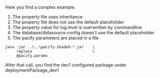 Here you find a complex example. 

1. The property file uses inheritance
1. The property file does not use the default placeholder
1. The property value for log.level is overwritten by commandline
1. The database/datasource.config doesn't use the default placeholder
1. The pacify parameters are placed in a file

<b></b>

    java -jar ..\..\pacify-shaded-*.jar    \  
         replace                           \
         @pacify.params
   
After that call, you find the dev1 configured package under deploymentPackage_dev1
  
   

